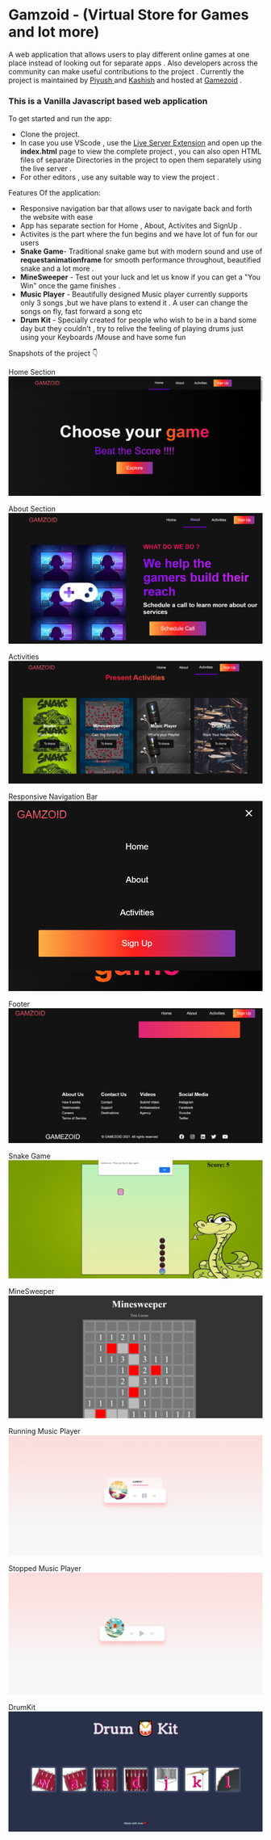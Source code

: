 # Gamzoid - (Virtual Store for Games and lot more)

A web application that allows users to play different online games at one place instead of looking out for separate apps . Also developers across the community can make useful contributions to the project . Currently the project is maintained by [Piyush ](https://github.com/piyush7-10) and [Kashish](https://github.com/Kashish0423) and hosted at
[Gamezoid](https://piyush7-10.github.io/Virtual-Store/) .

### This is a Vanilla Javascript based web application

To get started and run the app:

- Clone the project.
- In case you use VScode , use the [Live Server Extension](https://marketplace.visualstudio.com/items?itemName=ritwickdey.LiveServer) and open up the **index.html** page to view the complete project , you can also open HTML files of separate Directories in the project to open them separately using the live server .
- For other editors , use any suitable way to view the project .

Features Of the application:

- Responsive navigation bar that allows user to navigate back and forth the website with ease
- App has separate section for Home , About, Activites and SignUp .
- Activites is the part where the fun begins and we have lot of fun for our users
- **Snake Game**- Traditional snake game but with modern sound and use of **requestanimationframe** for smooth performance throughout, beautified snake and a lot more .
- **MineSweeper** - Test out your luck and let us know if you can get a "You Win" once the game finishes .
- **Music Player** - Beautifully designed Music player currently supports only 3 songs ,but we have plans to extend it . A user can change the songs on fly, fast forward a song etc
- **Drum Kit** - Specially created for people who wish to be in a band some day but they couldn't , try to relive the feeling of playing drums just using your Keyboards /Mouse and have some fun

Snapshots of the project 👇

Home Section
<img src="Screenshots/Home.png" alt="Home">

About Section
<img src="Screenshots/About.png" alt="About">

Activities
<img src="Screenshots/Activities.png" alt="Activities">

Responsive Navigation Bar
<img src="Screenshots/Responsive_navbar.png" alt="Responsive Navbar">

Footer
<img src="Screenshots/Footer.png" alt="Footer">

Snake Game
<img src="Screenshots/SnakeGame.png" alt="SnakeGame">

MineSweeper
<img src="Screenshots/MineSweeper.png" alt="MineSweeper">

Running Music Player
<img src="Screenshots/MusicPlayer_running.png" alt="Music Player Running">

Stopped Music Player
<img src="Screenshots/MusicPlayer_stopped.png" alt="Music Player Stopped">

DrumKit
<img src="Screenshots/DrumKit.png" alt="DrumKit">
